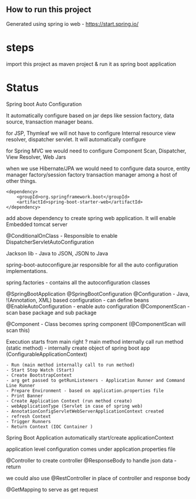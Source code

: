 ## How to run this project

Generated using spring io web - https://start.spring.io/


# steps

import this project as maven project & run it as spring boot application


# Status


Spring boot Auto Configuration

It automatically configure based on jar deps like session factory, data source, transaction manager beans.

for JSP, Thymleaf we will not have to configure Internal resource view resolver, dispatcher servlet. It will automatically configure

for Spring MVC we would need to configure
Component Scan, Dispatcher, View Resolver, Web Jars

when we use Hibernate/JPA we would need to configure
data source, entity manager factory/session factory
transaction manager among a host of other things.


```
<dependency>
	<groupId>org.springframework.boot</groupId>
	<artifactId>spring-boot-starter-web</artifactId>
</dependency>
```

add above dependency to create spring web application. It will enable Embedded tomcat server

@ConditionalOnClass - Responsible to enable DispatcherServletAutoConfiguration


Jackson lib - Java to JSON, JSON to Java

spring-boot-autoconfigure.jar responsible for all the auto configuration implementations.

spring.factories - contains all the autoconfiguration classes

@SpringBootApplication
	@SpringBootConfiguration
		@Configuration - Java, !(Annotation, XML) based configuration - can define beans
	@EnableAutoConfiguration - enable auto configuration
	@ComponentScan - scan base package and sub package
	
	
@Component - Class becomes spring component (@ComponentScan will scan this)


Execution starts from main right ?
main method internally call run method (static method) - internally create object of spring boot app (ConfigurableApplicationContext)

	- Run (main method internally call to run method)
	- Start Stop Watch (Start)
	- Create BootstrapContext
	- arg get passed to getRunListeners - Application Runner and Command Line Runner
	- Prepare Environment - based on application.properties file
	- Print Banner
	- Create Application Context (run method create)
	- webApplicationType (Servlet in case of spring web)
	- AnnotationConfigServletWebServerApplicationContext created
	- refresh Context
	- Trigger Runners
	- Return Context (IOC Container )
	
Spring Boot Application automatically start/create applicationContext

application level configuration comes under application.properties file

@Controller
	to create controller
@ResponseBody
	to handle json data - return

we could also use @RestController in place of controller and response body

@GetMapping
	to serve as get request








